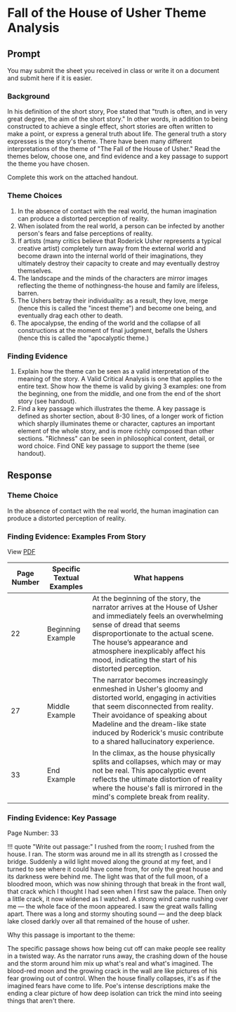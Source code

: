 # Fall of the House of Usher Theme Analysis

## Prompt

You may submit the sheet you received in class or write it on a document and submit here if it is easier.

### Background

In his definition of the short story, Poe stated that "truth is often, and in very great degree, the aim of the short story." In other words, in addition to being constructed to achieve a single effect, short stories are often written to make a point, or express a general truth about life. The general truth a story expresses is the story's theme. There have been many different interpretations of the theme of "The Fall of the House of Usher." Read the themes below, choose one, and find evidence and a key passage to support the theme you have chosen.

Complete this work on the attached handout.

### Theme Choices

1. In the absence of contact with the real world, the human imagination can produce a distorted perception of reality.
2. When isolated from the real world, a person can be infected by another person's fears and false perceptions of reality.
3. If artists (many critics believe that Roderick Usher represents a typical creative artist) completely turn away from the external world and become drawn into the internal world of their imaginations, they ultimately destroy their capacity to create and may eventually destroy themselves.
4. The landscape and the minds of the characters are mirror images reflecting the theme of nothingness-the house and family are lifeless, barren. 
5. The Ushers betray their individuality: as a result, they love, merge (hence this is called the "incest theme") and become one being, and eventually drag each other to death.
6. The apocalypse, the ending of the world and the collapse of all constructions at the moment of final judgment, befalls the Ushers (hence this is called the "apocalyptic theme.)

### Finding Evidence

1. Explain how the theme can be seen as a valid interpretation of the meaning of the story. A Valid Critical Analysis is one that applies to the entire text. Show how the theme is valid by giving 3 examples: one from the beginning, one from the middle, and one from the end of the short story (see handout).
2. Find a key passage which illustrates the theme. A key passage is defined as shorter section, about 8-30 lines, of a longer work of fiction which sharply illuminates theme or character, captures an important element of the whole story, and is more richly composed than other sections. "Richness" can be seen in philosophical content, detail, or word choice. Find ONE key passage to support the theme (see handout).

## Response

### Theme Choice

In the absence of contact with the real world, the human imagination can produce a distorted perception of reality.


### Finding Evidence: Examples From Story

View [PDF](../assets/the-fall-of-the-house-of-usher.pdf)

| Page Number | Specific Textual Examples | What happens                                                                                                                                                                                                                                                                                          | 
|-------------|---------------------------|-------------------------------------------------------------------------------------------------------------------------------------------------------------------------------------------------------------------------------------------------------------------------------------------------------|
| 22          | Beginning Example         | At the beginning of the story, the narrator arrives at the House of Usher and immediately feels an overwhelming sense of dread that seems disproportionate to the actual scene. The house’s appearance and atmosphere inexplicably affect his mood, indicating the start of his distorted perception. |
| 27          | Middle Example            | The narrator becomes increasingly enmeshed in Usher's gloomy and distorted world, engaging in activities that seem disconnected from reality. Their avoidance of speaking about Madeline and the dream-like state induced by Roderick's music contribute to a shared hallucinatory experience.        |
| 33          | End Example               | In the climax, as the house physically splits and collapses,  which may or may not be real. This apocalyptic event reflects the ultimate distortion of reality where the house's fall is mirrored in the mind's complete break from reality.                                                          |

### Finding Evidence: Key Passage

Page Number: 33

!!! quote "Write out passage:"
    I rushed from the room; I rushed from the house. I ran. The storm was around me in all its strength as I crossed the bridge. Suddenly a wild light moved along the ground at my feet, and I turned to see where it could have come from, for only the great house and its darkness were behind me. The light was that of the full moon, of a bloodred moon, which was now shining through that break in the front wall, that crack which I thought I had seen when I first saw the palace. Then only a little crack, it now widened as I watched. A strong wind came rushing over me — the whole face of the moon appeared. I saw the great walls falling apart. There was a long and stormy shouting sound — and the deep black lake closed darkly over all that remained of the house of usher.

Why this passage is important to the theme:

The specific passage shows how being cut off can make people see reality in a twisted way. As the narrator runs away, the crashing down of the house and the storm around him mix up what's real and what's imagined. The blood-red moon and the growing crack in the wall are like pictures of his fear growing out of control. When the house finally collapses, it's as if the imagined fears have come to life. Poe's intense descriptions make the ending a clear picture of how deep isolation can trick the mind into seeing things that aren't there.